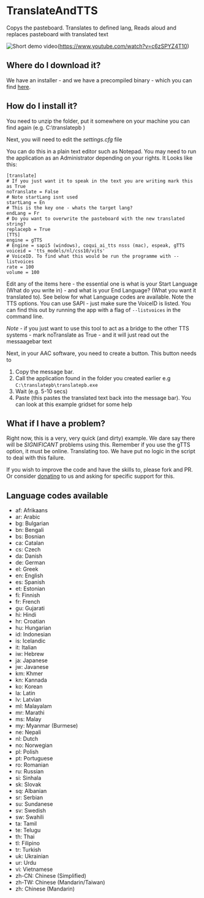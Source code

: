 # TranslateAndTTS
Copys the pasteboard. Translates to defined lang, Reads aloud and replaces pasteboard with translated text

![Short demo video](https://img.youtube.com/vi/c6zSPYZ4T10/maxresdefault.jpg)(https://www.youtube.com/watch?v=c6zSPYZ4T10)

## Where do I download it?

We have an installer - and we have a precompiled binary - which you can find [here](/releases/latest). 

## How do I install it?

You need to unzip the folder, put it somewhere on your machine you can find again (e.g. C:\translatepb )

Next, you will need to edit the *settings.cfg* file

You can do this in a plain text editor such as Notepad. You may need to run the application as an Administrator depending on your rights. It Looks like this:

    [translate]
    # If you just want it to speak in the text you are writing mark this as True
    noTranslate = False
    # Note startLang isnt used 
    startLang = En
    # This is the key one - whats the target lang?
    endLang = Fr
    # Do you want to overwrite the pasteboard with the new translated string?
    replacepb = True
    [TTS]
    engine = gTTS
    # Engine = sapi5 (windows), coqui_ai_tts nsss (mac), espeak, gTTS
    voiceid = 'tts_models/nl/css10/vits'
    # VoiceID. To find what this would be run the programme with --listvoices 
    rate = 100
    volume = 100

Edit any of the items here - the essential one is what is your Start Language (What do you write in) - and what is your End Language? (What you want it translated to). See below for what Language codes are available. Note the TTS options. You can use SAPI - just make sure the VoiceID is listed. You can find this out by running the app with a flag of `--listvoices` in the command line. 

*Note* - if you just want to use this tool to act as a bridge to the other TTS systems - mark noTranslate as True - and it will just read out the messaagebar text

Next, in your AAC software, you need to create a button. This button needs to 

1. Copy the message bar.
2. Call the application found in the folder you created earlier e.g `C:\translatepb\translatepb.exe`
3. Wait (e.g. 5-10 secs)
4. Paste (this pastes the translated text back into the message bar). You can look at this example gridset for some help 

## What if I have a problem?

Right now, this is a very, very quick (and dirty) example. We dare say there will be *SIGNIFICANT* problems using this. Remember if you use the gTTS option, it must be online. Translating too. We have put no logic in the script to deal with this failure. 

If you wish to improve the code and have the skills to, please fork and PR. Or consider [donating](https://acecentre.org.uk/get-involved/donate) to us and asking for specific support for this.

## Language codes available
 
- af: Afrikaans 
- ar: Arabic    
- bg: Bulgarian 
- bn: Bengali   
- bs: Bosnian   
- ca: Catalan   
- cs: Czech     
- da: Danish    
- de: German    
- el: Greek     
- en: English   
- es: Spanish   
- et: Estonian  
- fi: Finnish   
- fr: French    
- gu: Gujarati  
- hi: Hindi     
- hr: Croatian  
- hu: Hungarian 
- id: Indonesian
- is: Icelandic 
- it: Italian   
- iw: Hebrew    
- ja: Japanese  
- jw: Javanese
- km: Khmer
- kn: Kannada
- ko: Korean
- la: Latin
- lv: Latvian
- ml: Malayalam
- mr: Marathi
- ms: Malay
- my: Myanmar (Burmese)
- ne: Nepali
- nl: Dutch
- no: Norwegian
- pl: Polish
- pt: Portuguese
- ro: Romanian
- ru: Russian
- si: Sinhala
- sk: Slovak
- sq: Albanian
- sr: Serbian
- su: Sundanese
- sv: Swedish
- sw: Swahili
- ta: Tamil
- te: Telugu
- th: Thai
- tl: Filipino
- tr: Turkish
- uk: Ukrainian
- ur: Urdu
- vi: Vietnamese
- zh-CN: Chinese (Simplified)
- zh-TW: Chinese (Mandarin/Taiwan)
- zh: Chinese (Mandarin)
